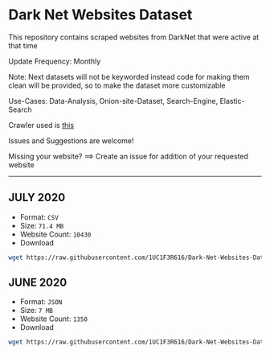 # Dark Net Websites Dataset

This repository contains scraped websites from DarkNet that were active at that time

Update Frequency: Monthly

Note: Next datasets will not be keyworded instead code for making them clean will be provided, so to make the dataset more customizable

Use-Cases: Data-Analysis, Onion-site-Dataset, Search-Engine, Elastic-Search

Crawler used is [this](https://github.com/1UC1F3R616/onion-crawler)

Issues and Suggestions are welcome!

Missing your website? ==> Create an issue for addition of your requested website

---------------------------------------------

## JULY 2020
- Format: `CSV`
- Size: `71.4 MB`
- Website Count: `10430`
- Download
```bash
wget https://raw.githubusercontent.com/1UC1F3R616/Dark-Net-Websites-Dataset/raw/master/scraped_data_DRL_2020-07-10T06-02-31.csv
```

## JUNE 2020
- Format: `JSON`
- Size: `7 MB`
- Website Count: `1350`
- Download
```bash
wget https://raw.githubusercontent.com/1UC1F3R616/Dark-Net-Websites-Dataset/master/scraped_data_DRL_2020-07-02T00-58-53.json
```
